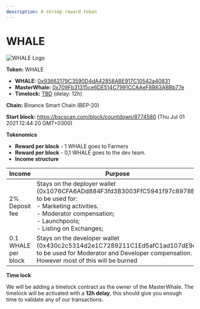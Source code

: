 ```yaml
---
description: A shrimp reward token
---
```


# WHALE

![WHALE Logo](../.gitbook/assets/whale.svg)

**Token:** WHALE

- **WHALE:** [0x93662179C3590D4dA42858ABE917C10542a40831](https://bscscan.com/address/0x93662179C3590D4dA42858ABE917C10542a40831)
- **MasterWhale:** [0x709Fb31315ce6DE514C7991CCAAeF8B63ABBb77e](https://bscscan.com/address/0x709Fb31315ce6DE514C7991CCAAeF8B63ABBb77e)
- **Timelock:** [TBD](https://bscscan.com/address/TBD) (delay: 12h)

**Chain:** Binance Smart Chain \(BEP-20\)

**Start block:** https://bscscan.com/block/countdown/8774580 (Thu Jul 01 2021 12:44:20 GMT+0300)

**Tokenomics**

- **Reward per block** - 1 WHALE goes to Farmers
- **Reward per block** - 0,1 WHALE goes to the dev team.
- **Income structure**

| Income | Purpose |
------|-----------
| 2% Deposit fee  | Stays on the deployer wallet (0x1076CFA6ADd884F3fd3B3003FfC5941f97c8978B) to be used for: <br> - Marketing activities. <br> - Moderator compensation; <br> - Launchpools; <br> - Listing on Exchanges;|
| 0.1 WHALE per block  | Stays on the developer wallet (0x430c2c5314d2e1C7289211C1Ed5afC1ad107dE9e) to be used for Moderator and Developer compensation. However most of this will be burned |

**Time lock**

We will be adding a timelock contract as the owner of the MasterWhale. The timelock will be activated with a **12h delay**, this should give you enough time to validate any of our transactions.
